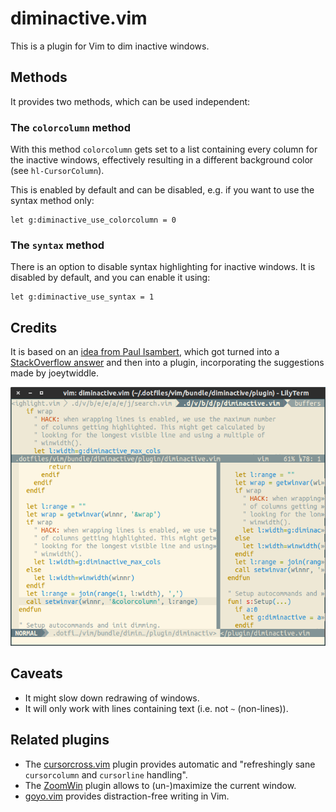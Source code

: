 # diminactive.vim

This is a plugin for Vim to dim inactive windows.

## Methods

It provides two methods, which can be used independent:

### The `colorcolumn` method

With this method `colorcolumn` gets set to a list containing every column for
the inactive windows, effectively resulting in a different background color
(see `hl-CursorColumn`).

This is enabled by default and can be disabled, e.g. if you want to use the
syntax method only:

    let g:diminactive_use_colorcolumn = 0

### The `syntax` method

There is an option to disable syntax highlighting for inactive windows. It is
disabled by default, and you can enable it using:

    let g:diminactive_use_syntax = 1

## Credits

It is based on an [idea from Paul Isambert][1], which got turned into a
[StackOverflow answer][2] and then into a plugin, incorporating the
suggestions made by joeytwiddle.

![Screenshot](screenshot.png)

## Caveats
* It might slow down redrawing of windows.
* It will only work with lines containing text (i.e. not `~` (non-lines)).

## Related plugins

* The [cursorcross.vim](https://github.com/mtth/cursorcross.vim) plugin
  provides automatic and "refreshingly sane `cursorcolumn` and `cursorline`
  handling".
* The [ZoomWin](http://drchip.org/astronaut/vim/index.html#ZOOMWIN) plugin
  allows to (un-)maximize the current window.
* [goyo.vim](https://github.com/junegunn/goyo.vim) provides distraction-free
  writing in Vim.

[1]: https://groups.google.com/d/msg/vim_use/IJU-Vk-QLJE/xz4hjPjCRBUJ
[2]: http://stackoverflow.com/a/12519572/15690

